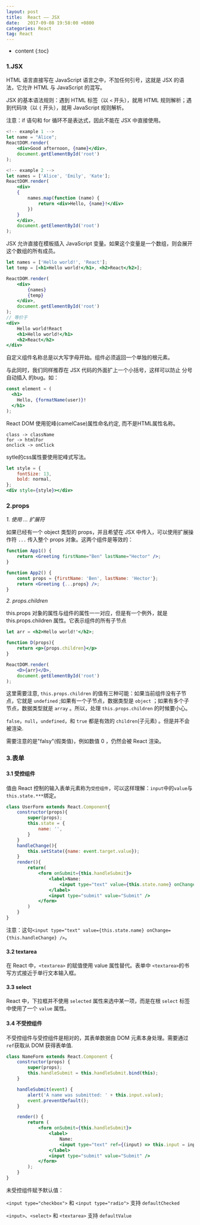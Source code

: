 ```yaml
---
layout: post
title:  React —— JSX
date:   2017-09-08 19:58:00 +0800
categories: React
tag: React
---
```


* content
{:toc}

### 1.JSX

HTML 语言直接写在 JavaScript 语言之中，不加任何引号，这就是 JSX 的语法，它允许 HTML 与 JavaScript 的混写。

JSX 的基本语法规则：遇到 HTML 标签（以 `<` 开头），就用 HTML 规则解析；遇到代码块（以 `{` 开头），就用 JavaScript 规则解析。

注意：if 语句和 for 循环不是表达式，因此不能在 JSX 中直接使用。

```jsx
<!-- example 1 -->
let name = "Alice";
ReactDOM.render(
    <div>Good afternoon, {name}</div>,
    document.getElementById('root')
);

<!-- example 2 -->
let names = ['Alice', 'Emily', 'Kate'];
ReactDOM.render(
    <div>
    {
        names.map(function (name) {
            return <div>Hello, {name}!</div>
        })
    }
    </div>,
    document.getElementById('root')
);
```

JSX 允许直接在模板插入 JavaScript 变量。如果这个变量是一个数组，则会展开这个数组的所有成员。

```jsx
let names = ['Hello world!', 'React'];
let temp = [<h1>Hello world!</h1>, <h2>React</h2>];

ReactDOM.render(
    <div>
        {names}
        {temp}
    </div>,
    document.getElementById('root')
);
// 等价于
<div>
    Hello world!React
    <h1>Hello world!</h1>
    <h2>React</h2>
</div>
```

自定义组件名称总是以大写字母开始。组件必须返回一个单独的根元素。

与此同时，我们同样推荐在 JSX 代码的外面扩上一个小括号，这样可以防止 分号自动插入 的bug。如：

```jsx
const element = (
  <h1>
    Hello, {formatName(user)}!
  </h1>
);
```

React DOM 使用驼峰(camelCase)属性命名约定, 而不是HTML属性名称。

```
class -> className
for -> htmlFor
onclick -> onClick
```

sytle的css属性要使用驼峰式写法。

```jsx
let style = {
    fontSize: 13,
    bold: normal,
};
<div style={style}></div>
```

### 2.props 

*1. 使用 ... 扩展符*

如果已经有一个 object 类型的 props，并且希望在 JSX 中传入，可以使用扩展操作符 `...` 传入整个 props 对象。这两个组件是等效的：

```jsx
function App1() {
    return <Greeting firstName="Ben" lastName="Hector" />;
}

function App2() {
    const props = {firstName: 'Ben', lastName: 'Hector'};
    return <Greeting {...props} />;
}
```

*2. props.children*

this.props 对象的属性与组件的属性一一对应，但是有一个例外，就是 this.props.children 属性。它表示组件的所有子节点

```jsx
let arr = <h2>Hello world!'</h2>;

function D(props){
    return <p>{props.children}</p>
}

ReactDOM.render(
    <D>{arr}</D>,
    document.getElementById('root')
);
```

这里需要注意, `this.props.children` 的值有三种可能：如果当前组件没有子节点，它就是 `undefined` ;如果有一个子节点，数据类型是 `object` ；如果有多个子节点，数据类型就是 `array` 。所以，处理 `this.props.children` 的时候要小心。

`false`，`null`，`undefined`，和 `true` 都是有效的 `children`(子元素) 。但是并不会被渲染.

需要注意的是"falsy"(假类值)，例如数值 0 ，仍然会被 React 渲染。

### 3.表单

#### 3.1 受控组件

值由 React 控制的输入表单元素称为`受控组件`，可以这样理解：`input`中的`value`与`this.state.***`绑定。

```jsx
class UserForm extends React.Component{
    constructor(props){
        super(props);
        this.state = {
            name: '',
        }
    }
    handleChange(){
        this.setState({name: event.target.value});
    }
    render(){
        return(
            <form onSubmit={this.handleSubmit}>
                <label>Name:
                    <input type="text" value={this.state.name} onChange={this.handleChange} />
                </label>
                <input type="submit" value="Submit" />
            </form>
        )
    }
}
```

注意：这句`<input type="text" value={this.state.name} onChange={this.handleChange} />`。

#### 3.2 textarea

在 React 中，`<textarea>` 的赋值使用 value 属性替代。表单中 `<textarea>`的书写方式接近于单行文本输入框。

#### 3.3 select

React 中，下拉框并不使用 `selected` 属性来选中某一项，而是在根 `select` 标签中使用了一个 `value` 属性。

#### 3.4 不受控组件

不受控组件与受控组件是相对的，其表单数据由 DOM 元素本身处理。需要通过`ref`获取从 DOM 获得表单值.

```jsx
class NameForm extends React.Component {
    constructor(props) {
        super(props);
        this.handleSubmit = this.handleSubmit.bind(this);
    }

    handleSubmit(event) {
        alert('A name was submitted: ' + this.input.value);
        event.preventDefault();
    }

    render() {
        return (
            <form onSubmit={this.handleSubmit}>
                <label>
                    Name:
                    <input type="text" ref={(input) => this.input = input} />
                </label>
                <input type="submit" value="Submit" />
            </form>
        );
    }
}
```

未受控组件赋予默认值：

`<input type="checkbox">` 和 `<input type="radio">` 支持 `defaultChecked`

`<input>`、`<select>` 和 `<textarea>` 支持 `defaultValue`
